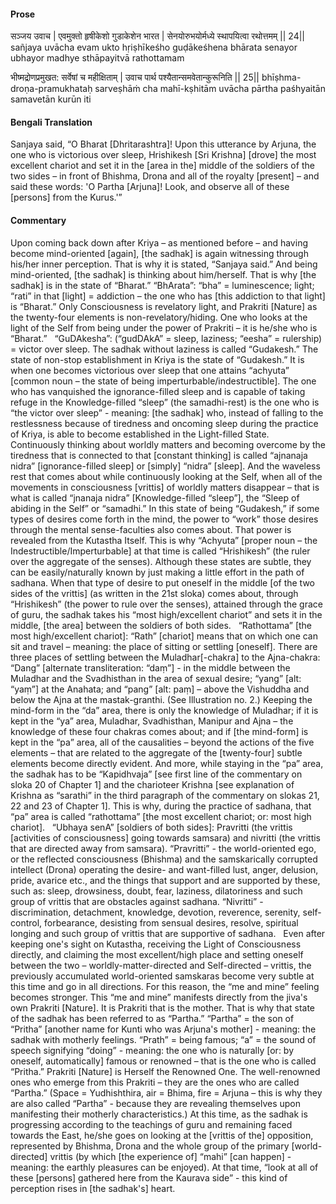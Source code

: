 #### Prose 

सञ्जय उवाच |
एवमुक्तो हृषीकेशो गुडाकेशेन भारत |
सेनयोरुभयोर्मध्ये स्थापयित्वा रथोत्तमम् || 24||
sañjaya uvācha
evam ukto hṛiṣhīkeśho guḍākeśhena bhārata
senayor ubhayor madhye sthāpayitvā rathottamam

भीष्मद्रोणप्रमुखत: सर्वेषां च महीक्षिताम् |
उवाच पार्थ पश्यैतान्समवेतान्कुरूनिति || 25||
bhīṣhma-droṇa-pramukhataḥ sarveṣhāṁ cha mahī-kṣhitām
uvācha pārtha paśhyaitān samavetān kurūn iti

 #### Bengali Translation 

Sanjaya said, “O Bharat [Dhritarashtra]! Upon this utterance by Arjuna, the one who is victorious over sleep, Hrishikesh [Sri Krishna] [drove] the most excellent chariot and set it in the [area in the] middle of the soldiers of the two sides – in front of Bhishma, Drona and all of the royalty [present] – and said these words: 'O Partha [Arjuna]! Look, and observe all of these [persons] from the Kurus.'”

 #### Commentary 

Upon coming back down after Kriya – as mentioned before – and having become mind-oriented [again], [the sadhak] is again witnessing through his/her inner perception. That is why it is stated, “Sanjaya said.” And being mind-oriented, [the sadhak] is thinking about him/herself. That is why [the sadhak] is in the state of “Bharat.” “BhArata”: “bha” = luminescence; light; “rati” in that [light] = addiction – the one who has [this addiction to that light] is “Bharat.” Only Consciousness is revelatory light, and Prakriti [Nature] as the twenty-four elements is non-revelatory/hiding. One who looks at the light of the Self from being under the power of Prakriti – it is he/she who is “Bharat.”
 
“GuDAkesha”: (“gudDAkA” = sleep, laziness; “eesha” = rulership) = victor over sleep. The sadhak without laziness is called “Gudakesh.” The state of non-stop establishment in Kriya is the state of “Gudakesh.” It is when one becomes victorious over sleep that one attains “achyuta” [common noun – the state of being imperturbable/indestructible]. The one who has vanquished the ignorance-filled sleep and is capable of taking refuge in the Knowledge-filled “sleep” (the samadhi-rest) is the one who is “the victor over sleep” - meaning: [the sadhak] who, instead of falling to the restlessness because of tiredness and oncoming sleep during the practice of Kriya, is able to become established in the Light-filled State. Continuously thinking about worldly matters and becoming overcome by the tiredness that is connected to that [constant thinking] is called “ajnanaja nidra” [ignorance-filled sleep] or  [simply] “nidra” [sleep]. And the waveless rest that comes about while continuously looking at the Self, when all of the movements in consciousness [vrittis] of worldly matters disappear – that is what is called “jnanaja nidra” [Knowledge-filled “sleep”], the “Sleep of abiding in the Self” or “samadhi.” In this state of being “Gudakesh,” if some types of desires come forth in the mind, the power to “work” those desires through the mental sense-faculties also comes about. That power is revealed from the Kutastha Itself. This is why “Achyuta” [proper noun – the Indestructible/Imperturbable] at that time is called “Hrishikesh” (the ruler over the aggregate of the senses). Although these states are subtle, they can be easily/naturally known by just making a little effort in the path of sadhana. When that type of desire to put oneself in the middle [of the two sides of the vrittis] (as written in the 21st sloka) comes about, through “Hrishikesh” (the power to rule over the senses), attained through the grace of guru, the sadhak takes his “most high/excellent chariot” and sets it in the middle, [the area] between the soldiers of both sides.
 
“Rathottama” [the most high/excellent chariot]: “Rath” [chariot] means that on which one can sit and travel – meaning: the place of sitting or settling [oneself]. There are three places of settling between the Muladhar[-chakra] to the Ajna-chakra: “Dang” [alternate transliteration: “daṃ”] - in the middle between the Muladhar and the Svadhisthan in the area of sexual desire; “yang” [alt: “yaṃ”] at the Anahata; and “pang” [alt: paṃ] – above the Vishuddha and below the Ajna at the mastak-granthi. (See Illustration no. 2.) Keeping the mind-form in the “da” area, there is only the knowledge of Muladhar; if it is kept in the “ya” area, Muladhar, Svadhisthan, Manipur and Ajna – the knowledge of these four chakras comes about; and if [the mind-form] is kept in the “pa” area, all of the causalities – beyond the actions of the five elements – that are related to the aggregate of the [twenty-four] subtle elements become directly evident. And more, while staying in the “pa” area, the sadhak has to be “Kapidhvaja” [see first line of the commentary on sloka 20 of Chapter 1] and the charioteer Krishna [see explanation of Krishna as “sarathi” in the third paragraph of the commentary on slokas 21, 22 and 23 of Chapter 1]. This is why, during the practice of sadhana, that “pa” area is called “rathottama” [the most excellent chariot; or: most high chariot].
 
“Ubhaya senA” [soldiers of both sides]: Pravritti (the vrittis [activities of consciousness] going towards samsara) and nivritti (the vrittis that are directed away from samsara). “Pravritti” - the world-oriented ego, or the reflected consciousness (Bhishma) and the samskarically corrupted intellect (Drona) operating the desire- and want-filled lust, anger, delusion, pride, avarice etc., and the things that support and are supported by these, such as: sleep, drowsiness, doubt, fear, laziness, dilatoriness and such group of vrittis that are obstacles against sadhana. “Nivritti” - discrimination, detachment, knowledge, devotion, reverence, serenity, self-control, forbearance, desisting from sensual desires, resolve, spiritual longing and such group of vrittis that are supportive of sadhana.
 
Even after keeping one's sight on Kutastha, receiving the Light of Consciousness directly, and claiming the most excellent/high place and setting oneself between the two – worldly-matter-directed and Self-directed – vrittis, the previously accumulated world-oriented samskaras become very subtle at this time and go in all directions. For this reason, the “me and mine” feeling becomes stronger. This “me and mine” manifests directly from the jiva's own Prakriti [Nature]. It is Prakriti that is the mother. That is why that state of the sadhak has been referred to as “Partha.” “Partha” = the son of “Pritha” [another name for Kunti who was Arjuna's mother] - meaning: the sadhak with motherly feelings. “Prath” = being famous; “a” = the sound of speech signifying “doing” - meaning: the one who is naturally [or: by oneself, automatically] famous or renowned – that is the one who is called “Pritha.” Prakriti [Nature] is Herself the Renowned One. The well-renowned ones who emerge from this Prakriti – they are the ones who are called “Partha.” (Space = Yudhishthira, air = Bhima, fire = Arjuna – this is why they are also called “Partha” - because they are revealing themselves upon manifesting their motherly characteristics.) At this time, as the sadhak is progressing according to the teachings of guru and remaining faced towards the East, he/she goes on looking at the [vrittis of the] opposition, represented by Bhishma, Drona and the whole group of the primary [world-directed] vrittis (by which [the experience of] “mahi” [can happen] - meaning: the earthly pleasures can be enjoyed). At that time, “look at all of these [persons] gathered here from the Kaurava side” - this kind of perception rises in [the sadhak's] heart.